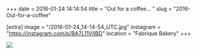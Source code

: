 +++
date = 2016-01-24 14:14:54
title = "Out for a coffee… "
slug = "2016-Out-for-a-coffee"

[extra]
image = "/2016-01-24_14-14-54_UTC.jpg"
instagram = "https://instagram.com/p/BA7L11VIIBD"
location = "Fabrique Bakery"
+++

<img src="/2016-01-24_14-14-54_UTC.jpg" />
